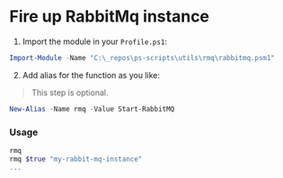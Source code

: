 # Fire up RabbitMq instance

1. Import the module in your `Profile.ps1`:

```PowerShell
Import-Module -Name "C:\_repos\ps-scripts\utils\rmq\rabbitmq.psm1"
```

2. Add alias for the function as you like:

> This step is optional.

```PowerShell
New-Alias -Name rmq -Value Start-RabbitMQ
```

### Usage

```PowerShell
rmq
rmq $true "my-rabbit-mq-instance"
...
```